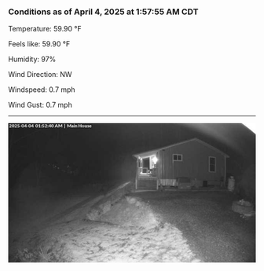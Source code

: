### Conditions as of April 4, 2025 at 1:57:55 AM CDT 

Temperature: 59.90 &deg;F

Feels like: 59.90 &deg;F

Humidity: 97%

Wind Direction: NW

Windspeed: 0.7 mph

Wind Gust: 0.7 mph

---

<img src="./images/latest.jpeg"/>

